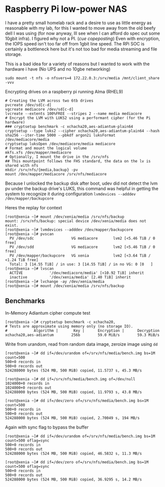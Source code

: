 # Raspberry Pi low-power NAS

I have a pretty small homelab rack and a desire to use as little energy as reasonable with my lab, for this I wanted to move away from the old beefy dell I was using (for now anyway, Ill see when I can afford do spec out some 10gbit infra). I figured why not a PI. (*cue copeposting*) Even with encryption, the IOPS speed isn't too far off from 1gbit line speed. The RPi SOC is certainly a bottleneck here but it's not too bad for media streaming and file storage.

This is a bad idea for a variety of reasons but I wanted to work with the hardware i have (No UPS and no 10gbe networking)



`sudo mount -t nfs -o nfsvers=4 172.22.0.3:/srv/media /mnt/client_share -vvv`

Encrypting drives on a raspberry pi running Alma (RHEL9)

```shell
# Creating the LVM across two 6tb drives
pvcreate /dev/sd[c-d]
vgcreate mediacore /dev/sd[c-d]
lvcreate --extents 100%FREE --stripes 2 --name media mediacore
# Encrypt the LVM with LUKS2 using a performant cipher (for the Pi hardware)
### cryptsetup benchmark -c xchacha20,aes-adiantum-plain64
cryptsetup --type luks2 --cipher xchacha20,aes-adiantum-plain64 --hash sha256 --iter-time 5000 --pbkdf argon2i luksFormat /dev/mediacore/media
cryptsetup luksOpen /dev/mediacore/media mediacore
# Format and mount the logical volume
mkfs.xfs /dev/mapper/mediacore
# Optionally, I mount the drive in the /srv/nfs
## This mountpoint follows the FHS standard, the data on the lv is shared with nfs
mkdir /srv/nfs/{media,backup} -pv
mount /dev/mapper/mediacore /srv/nfs/mediacore
```

Because I unlocked the backup disk after boot, udev did not detect the lvm pv under the backup drive's LUKS, this command was helpful in getting the system to recognize it during configuration `lvmdevices --adddev /dev/mapper/backupcore`

Heres the replay for context

```shell
[root@xenia ~]# mount /dev/xenia/media /srv/nfs/backup
mount: /srv/nfs/backup: special device /dev/xenia/media does not exist.
[root@xenia ~]# lvmdevices --adddev /dev/mapper/backupcore 
[root@xenia ~]# pvscan
  PV /dev/sdc                 VG mediacore       lvm2 [<5.46 TiB / 0    free]
  PV /dev/sdd                 VG mediacore       lvm2 [<5.46 TiB / 0    free]
  PV /dev/mapper/backupcore   VG xenia           lvm2 [<3.64 TiB / <1.24 TiB free]
  Total: 3 [14.55 TiB] / in use: 3 [14.55 TiB] / in no VG: 0 [0   ]
[root@xenia ~]# lvscan
  ACTIVE            '/dev/mediacore/media' [<10.92 TiB] inherit
  inactive          '/dev/xenia/media' [2.40 TiB] inherit
[root@xenia ~]# lvchange -ay /dev/xenia/media
[root@xenia ~]# mount /dev/xenia/media /srv/nfs/backup
```

## Benchmarks

In-Memory Adiantum cipher compute test

```none
[root@xenia ~]# cryptsetup benchmark -c xchacha20, 
# Tests are approximate using memory only (no storage IO).
#            Algorithm |       Key |      Encryption |      Decryption
xchacha20,aes-adiantum        256b        59.0 MiB/s        59.3 MiB/s
```

Write from urandom, read from random data image, zeroize image using `dd`

```none
[root@xenia ~]# dd if=/dev/urandom of=/srv/nfs/media/bench.img bs=1M count=500
500+0 records in
500+0 records out
524288000 bytes (524 MB, 500 MiB) copied, 11.5737 s, 45.3 MB/s

[root@xenia ~]# dd if=/srv/nfs/media/bench.img of=/dev/null
1024000+0 records in
1024000+0 records out
524288000 bytes (524 MB, 500 MiB) copied, 11.9793 s, 43.8 MB/s

[root@xenia ~]# dd if=/dev/zero of=/srv/nfs/media/bench.img bs=1M count=500
500+0 records in
500+0 records out
524288000 bytes (524 MB, 500 MiB) copied, 2.70049 s, 194 MB/s
```

Again with sync flag to bypass the buffer

```none
[root@xenia ~]# dd if=/dev/urandom of=/srv/nfs/media/bench.img bs=1M count=500 oflag=sync
500+0 records in
500+0 records out
524288000 bytes (524 MB, 500 MiB) copied, 46.5832 s, 11.3 MB/s

[root@xenia ~]# dd if=/dev/zero of=/srv/nfs/media/bench.img bs=1M count=500 oflag=sync
500+0 records in
500+0 records out
524288000 bytes (524 MB, 500 MiB) copied, 36.9295 s, 14.2 MB/s
```
